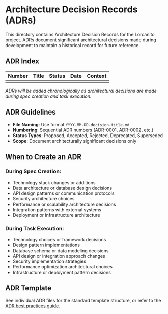 # Architecture Decision Records (ADRs)

This directory contains Architecture Decision Records for the Lorcanito project. ADRs document significant architectural decisions made during development to maintain a historical record for future reference.

## ADR Index

| Number | Title | Status | Date | Context |
|--------|-------|--------|------|---------|
| | | | | |

*ADRs will be added chronologically as architectural decisions are made during spec creation and task execution.*

## ADR Guidelines

- **File Naming**: Use format `YYYY-MM-DD-decision-title.md`
- **Numbering**: Sequential ADR numbers (ADR-0001, ADR-0002, etc.)
- **Status Types**: Proposed, Accepted, Rejected, Deprecated, Superseded
- **Scope**: Document architecturally significant decisions only

## When to Create an ADR

### During Spec Creation:
- Technology stack changes or additions
- Data architecture or database design decisions
- API design patterns or communication protocols
- Security architecture choices
- Performance or scalability architecture decisions
- Integration patterns with external systems
- Deployment or infrastructure architecture

### During Task Execution:
- Technology choices or framework decisions
- Design pattern implementations
- Database schema or data modeling decisions
- API design or integration approach changes
- Security implementation strategies
- Performance optimization architectural choices
- Infrastructure or deployment pattern decisions

## ADR Template

See individual ADR files for the standard template structure, or refer to the [ADR best practices guide](https://raw.githubusercontent.com/joelparkerhenderson/architecture-decision-record/refs/heads/main/README.md).
